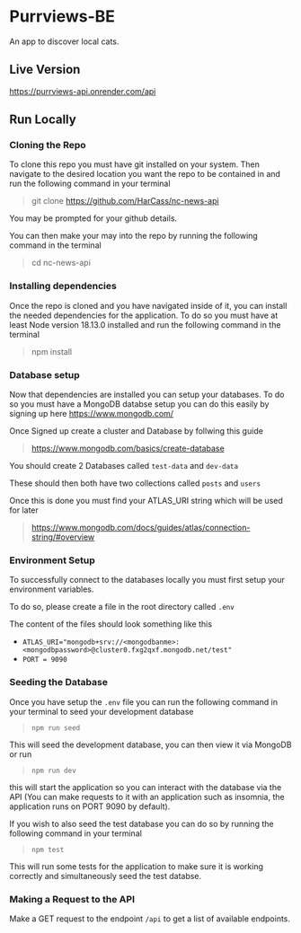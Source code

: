 # Purrviews-BE
An app to discover local cats.
## Live Version
https://purrviews-api.onrender.com/api
## Run Locally
### Cloning the Repo
To clone this repo you must have git installed on your system. Then navigate to the desired location you want the repo to be contained in and run the following command in your terminal
> git clone https://github.com/HarCass/nc-news-api

You may be prompted for your github details.

You can then make your may into the repo by running the following command in the terminal
> cd nc-news-api
### Installing dependencies
Once the repo is cloned and you have navigated inside of it, you can install the needed dependencies for the application. To do so you must have at least Node version 18.13.0 installed and run the following command in the terminal
>npm install
### Database setup
Now that dependencies are installed you can setup your databases. To do so you must have a MongoDB databse setup you can do this easily by signing up here https://www.mongodb.com/

Once Signed up create a cluster and Database by follwing this guide

>https://www.mongodb.com/basics/create-database

You should create 2 Databases called `test-data` and `dev-data`

These should then both have two collections called `posts` and `users`

Once this is done you must find your ATLAS_URI string which will be used for later

>https://www.mongodb.com/docs/guides/atlas/connection-string/#overview
### Environment Setup
To successfully connect to the databases locally you must first setup your environment variables.

To do so, please create a file in the root directory called `.env`

The content of the files should look something like this
- `ATLAS_URI="mongodb+srv://<mongodbanme>:<mongodbpassword>@cluster0.fxg2qxf.mongodb.net/test"`
- `PORT = 9090`
### Seeding the Database
Once you have setup the `.env` file you can run the following command in your terminal to seed your development database
>`npm run seed`

This will seed the development database, you can then view it via MongoDB or run
>`npm run dev`

this will start the application so you can interact with the database via the API (You can make requests to it with an application such as insomnia, the application runs on PORT 9090 by default).

If you wish to also seed the test database you can do so by running the following command in your terminal
>`npm test`

This will run some tests for the application to make sure it is working correctly and simultaneously seed the test databse.
### Making a Request to the API
Make a GET request to the endpoint `/api` to get a list of available endpoints.